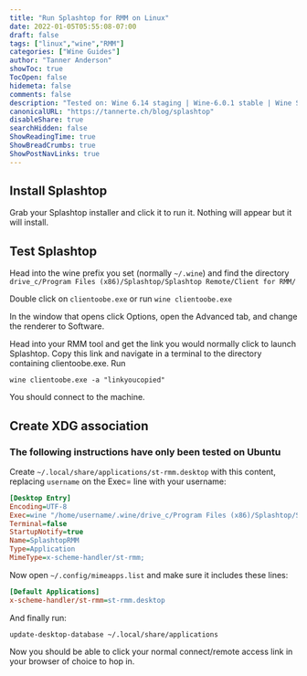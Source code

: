 ```yaml
---
title: "Run Splashtop for RMM on Linux"
date: 2022-01-05T05:55:08-07:00
draft: false
tags: ["linux","wine","RMM"]
categories: ["Wine Guides"]
author: "Tanner Anderson"
showToc: true
TocOpen: false
hidemeta: false
comments: false
description: "Tested on: Wine 6.14 staging | Wine-6.0.1 stable | Wine Staging 7.0-rc4"
canonicalURL: "https://tannerte.ch/blog/splashtop"
disableShare: true
searchHidden: false
ShowReadingTime: true
ShowBreadCrumbs: true
ShowPostNavLinks: true
---
```


## Install Splashtop

Grab your Splashtop installer and click it to run it. Nothing will appear but it will install.  


## Test Splashtop

Head into the wine prefix you set (normally `~/.wine`) and find the directory `drive_c/Program Files (x86)/Splashtop/Splashtop Remote/Client for RMM/`


Double click on `clientoobe.exe` or run `wine clientoobe.exe`


In the window that opens click Options, open the Advanced tab, and change the renderer to Software. 


Head into your RMM tool and get the link you would normally click to launch Splashtop. Copy this link and navigate in a terminal to the directory containing clientoobe.exe. Run  


`wine clientoobe.exe -a "linkyoucopied" `


You should connect to the machine.  


## Create XDG association 
### The following instructions have only been tested on Ubuntu

Create `~/.local/share/applications/st-rmm.desktop` with this content, replacing `username` on the Exec= line with your username:

```ini
[Desktop Entry] 
Encoding=UTF-8 
Exec=wine "/home/username/.wine/drive_c/Program Files (x86)/Splashtop/Splashtop Remote/Client for RMM/clientoobe.exe" -a %u 
Terminal=false 
StartupNotify=true 
Name=SplashtopRMM 
Type=Application 
MimeType=x-scheme-handler/st-rmm; 
```

Now open `~/.config/mimeapps.list` and make sure it includes these lines:

```ini
[Default Applications] 
x-scheme-handler/st-rmm=st-rmm.desktop 
```

And finally run:

`update-desktop-database ~/.local/share/applications`

Now you should be able to click your normal connect/remote access link in your browser of choice to hop in. 